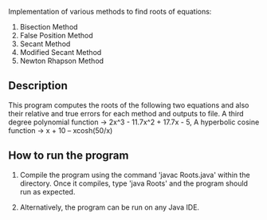Implementation of various methods to find roots of equations:
1. Bisection Method
2. False Position Method
3. Secant Method
4. Modified Secant Method
5. Newton Rhapson Method

Description
----
This program computes the roots of the following two equations and also their relative and true errors for each method and outputs to file. 
A third degree polynomial function -> 2x^3 - 11.7x^2 + 17.7x - 5,
A hyperbolic cosine function -> x + 10 – xcosh(50/x) 


How to run the program
----
1. Compile the program using the command 'javac Roots.java' within the directory. Once it compiles, type 'java Roots' and the program should run as expected.

2. Alternatively, the program can be run on any Java IDE.


